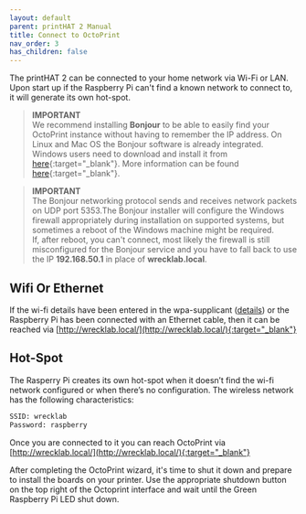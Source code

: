 ```yaml
---
layout: default
parent: printHAT 2 Manual
title: Connect to OctoPrint
nav_order: 3
has_children: false
---
```


The printHAT 2 can be connected to your home network via Wi-Fi or LAN. Upon start up if the Raspberry Pi can't find a known network to connect to, it will generate its own hot-spot.
> **IMPORTANT**   
We recommend installing **Bonjour** to be able to easily find your OctoPrint instance without having to remember
the IP address.
> On Linux and Mac OS the Bonjour software is already integrated. Windows users need to download
and install it from [here](https://support.apple.com/kb/DL999?locale=en_US&viewlocale=en_US){:target="_blank"}. More information can be found [here](https://community.octoprint.org/t/i-cant-reach-my-octopi-under-octopi-local/210){:target="_blank"}.

> **IMPORTANT**  
The Bonjour networking protocol sends and receives network packets on UDP port 5353.The Bonjour installer will configure the Windows firewall appropriately during installation on supported systems, but sometimes a reboot of the Windows machine might be required.  
If, after reboot, you can't connect, most likely the firewall is still misconfigured for the Bonjour service and you have to fall back to use the IP **192.168.50.1** in place of **wrecklab.local**.

## Wifi Or Ethernet
If the wi-fi details have been entered in the wpa-supplicant ([details](https://community.octoprint.org/t/wifi-setup-and-troubleshooting/184)) or the Raspberry Pi has been connected with an Ethernet cable, then it can be reached via [http://wrecklab.local/](http://wrecklab.local/){:target="_blank"}

## Hot-Spot
The Rasperry Pi creates its own hot-spot when it doesn’t find the wi-fi network configured or when there’s no configuration. The wireless network has the following characteristics:

```bash
SSID: wrecklab
Password: raspberry
```

Once you are connected to it you can reach OctoPrint via [http://wrecklab.local/](http://wrecklab.local/){:target="_blank"}

After completing the OctoPrint wizard, it's time to shut it down and prepare to install the boards on your printer. Use the appropriate shutdown button on the top right of the Octoprint interface and wait until the Green Raspberry Pi LED shut down.
